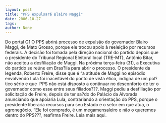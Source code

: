 ```yaml
---
layout: post
title: "PPS expulsará Blairo Maggi"
date: 2006-10-27
tags: 
author: None
---
```

Do portal G1
O PPS abrirá processo de expulsão do governador Blairo Maggi, de Mato Grosso, porque ele trocou apoio à reeleição por recursos federais. A decisão foi tomada pela direção nacional do partido depois que o presidente do Tribunal Regional Eleitoral local (TRE-MT), Antônio Bitar, não aceitou a desfiliação de Maggi.
Na próxima terça-feira (31), a Executiva do partido se reúne em Bras?lia para abrir o processo. O presidente da legenda, Roberto Freire, disse que é “a atitude de Maggi no episódio envolvendo Lula foi inaceitável do ponto de vista ético, indigna de um pol?tico sério e que&nbsp; PPS não está disposto a continuar no desconforto de ter o governador como esse entre seus filiados???.
Maggi pediu a desfiliação por solicitação de Freire, depois de ter sa?do do Palácio da Alvorada anunciando que apoiaria Lula, contrariando a orientação do PPS, porque o presidente liberaria recursos para seu Estado e o setor em que atua, o agronegócio. “Ele foi comprado, é um megamensaleiro e não o queremos dentro do PPS???, reafirma Freire.
Leia mais aqui. 